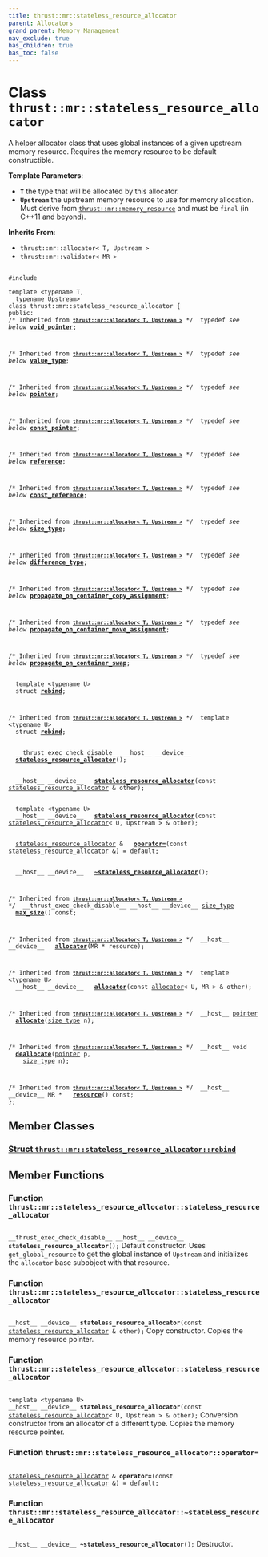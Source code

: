 ```yaml
---
title: thrust::mr::stateless_resource_allocator
parent: Allocators
grand_parent: Memory Management
nav_exclude: true
has_children: true
has_toc: false
---
```


# Class `thrust::mr::stateless_resource_allocator`

A helper allocator class that uses global instances of a given upstream memory resource. Requires the memory resource to be default constructible.

**Template Parameters**:
* **`T`** the type that will be allocated by this allocator. 
* **`Upstream`** the upstream memory resource to use for memory allocation. Must derive from <code><a href="{{ site.baseurl }}/api/classes/classthrust_1_1mr_1_1memory__resource.html">thrust::mr::memory&#95;resource</a></code> and must be <code>final</code> (in C++11 and beyond). 

**Inherits From**:
* `thrust::mr::allocator< T, Upstream >`
* `thrust::mr::validator< MR >`

<code class="doxybook">
<span>#include <thrust/mr/allocator.h></span><br>
<span>template &lt;typename T,</span>
<span>&nbsp;&nbsp;typename Upstream&gt;</span>
<span>class thrust::mr::stateless&#95;resource&#95;allocator {</span>
<span>public:</span><span class="doxybook-comment"><code>&nbsp;&nbsp;</code>
/* Inherited from <code><b><a href="{{ site.baseurl }}/api/classes/classthrust_1_1mr_1_1allocator.html">thrust::mr::allocator&lt; T, Upstream &gt;</a></b></code> */</span><span>&nbsp;&nbsp;typedef <i>see below</i> <b><a href="{{ site.baseurl }}/api/classes/classthrust_1_1mr_1_1allocator.html#typedef-void-pointer">void&#95;pointer</a></b>;</span>
<br>
<span class="doxybook-comment"><code>&nbsp;&nbsp;</code>
/* Inherited from <code><b><a href="{{ site.baseurl }}/api/classes/classthrust_1_1mr_1_1allocator.html">thrust::mr::allocator&lt; T, Upstream &gt;</a></b></code> */</span><span>&nbsp;&nbsp;typedef <i>see below</i> <b><a href="{{ site.baseurl }}/api/classes/classthrust_1_1mr_1_1allocator.html#typedef-value-type">value&#95;type</a></b>;</span>
<br>
<span class="doxybook-comment"><code>&nbsp;&nbsp;</code>
/* Inherited from <code><b><a href="{{ site.baseurl }}/api/classes/classthrust_1_1mr_1_1allocator.html">thrust::mr::allocator&lt; T, Upstream &gt;</a></b></code> */</span><span>&nbsp;&nbsp;typedef <i>see below</i> <b><a href="{{ site.baseurl }}/api/classes/classthrust_1_1mr_1_1allocator.html#typedef-pointer">pointer</a></b>;</span>
<br>
<span class="doxybook-comment"><code>&nbsp;&nbsp;</code>
/* Inherited from <code><b><a href="{{ site.baseurl }}/api/classes/classthrust_1_1mr_1_1allocator.html">thrust::mr::allocator&lt; T, Upstream &gt;</a></b></code> */</span><span>&nbsp;&nbsp;typedef <i>see below</i> <b><a href="{{ site.baseurl }}/api/classes/classthrust_1_1mr_1_1allocator.html#typedef-const-pointer">const&#95;pointer</a></b>;</span>
<br>
<span class="doxybook-comment"><code>&nbsp;&nbsp;</code>
/* Inherited from <code><b><a href="{{ site.baseurl }}/api/classes/classthrust_1_1mr_1_1allocator.html">thrust::mr::allocator&lt; T, Upstream &gt;</a></b></code> */</span><span>&nbsp;&nbsp;typedef <i>see below</i> <b><a href="{{ site.baseurl }}/api/classes/classthrust_1_1mr_1_1allocator.html#typedef-reference">reference</a></b>;</span>
<br>
<span class="doxybook-comment"><code>&nbsp;&nbsp;</code>
/* Inherited from <code><b><a href="{{ site.baseurl }}/api/classes/classthrust_1_1mr_1_1allocator.html">thrust::mr::allocator&lt; T, Upstream &gt;</a></b></code> */</span><span>&nbsp;&nbsp;typedef <i>see below</i> <b><a href="{{ site.baseurl }}/api/classes/classthrust_1_1mr_1_1allocator.html#typedef-const-reference">const&#95;reference</a></b>;</span>
<br>
<span class="doxybook-comment"><code>&nbsp;&nbsp;</code>
/* Inherited from <code><b><a href="{{ site.baseurl }}/api/classes/classthrust_1_1mr_1_1allocator.html">thrust::mr::allocator&lt; T, Upstream &gt;</a></b></code> */</span><span>&nbsp;&nbsp;typedef <i>see below</i> <b><a href="{{ site.baseurl }}/api/classes/classthrust_1_1mr_1_1allocator.html#typedef-size-type">size&#95;type</a></b>;</span>
<br>
<span class="doxybook-comment"><code>&nbsp;&nbsp;</code>
/* Inherited from <code><b><a href="{{ site.baseurl }}/api/classes/classthrust_1_1mr_1_1allocator.html">thrust::mr::allocator&lt; T, Upstream &gt;</a></b></code> */</span><span>&nbsp;&nbsp;typedef <i>see below</i> <b><a href="{{ site.baseurl }}/api/classes/classthrust_1_1mr_1_1allocator.html#typedef-difference-type">difference&#95;type</a></b>;</span>
<br>
<span class="doxybook-comment"><code>&nbsp;&nbsp;</code>
/* Inherited from <code><b><a href="{{ site.baseurl }}/api/classes/classthrust_1_1mr_1_1allocator.html">thrust::mr::allocator&lt; T, Upstream &gt;</a></b></code> */</span><span>&nbsp;&nbsp;typedef <i>see below</i> <b><a href="{{ site.baseurl }}/api/classes/classthrust_1_1mr_1_1allocator.html#typedef-propagate-on-container-copy-assignment">propagate&#95;on&#95;container&#95;copy&#95;assignment</a></b>;</span>
<br>
<span class="doxybook-comment"><code>&nbsp;&nbsp;</code>
/* Inherited from <code><b><a href="{{ site.baseurl }}/api/classes/classthrust_1_1mr_1_1allocator.html">thrust::mr::allocator&lt; T, Upstream &gt;</a></b></code> */</span><span>&nbsp;&nbsp;typedef <i>see below</i> <b><a href="{{ site.baseurl }}/api/classes/classthrust_1_1mr_1_1allocator.html#typedef-propagate-on-container-move-assignment">propagate&#95;on&#95;container&#95;move&#95;assignment</a></b>;</span>
<br>
<span class="doxybook-comment"><code>&nbsp;&nbsp;</code>
/* Inherited from <code><b><a href="{{ site.baseurl }}/api/classes/classthrust_1_1mr_1_1allocator.html">thrust::mr::allocator&lt; T, Upstream &gt;</a></b></code> */</span><span>&nbsp;&nbsp;typedef <i>see below</i> <b><a href="{{ site.baseurl }}/api/classes/classthrust_1_1mr_1_1allocator.html#typedef-propagate-on-container-swap">propagate&#95;on&#95;container&#95;swap</a></b>;</span>
<br>
<span>&nbsp;&nbsp;template &lt;typename U&gt;</span>
<span>&nbsp;&nbsp;struct <b><a href="{{ site.baseurl }}/api/classes/structthrust_1_1mr_1_1stateless__resource__allocator_1_1rebind.html">rebind</a></b>;</span>
<br>
<span class="doxybook-comment"><code>&nbsp;&nbsp;</code>
/* Inherited from <code><b><a href="{{ site.baseurl }}/api/classes/classthrust_1_1mr_1_1allocator.html">thrust::mr::allocator&lt; T, Upstream &gt;</a></b></code> */</span><span>&nbsp;&nbsp;template &lt;typename U&gt;</span>
<span>&nbsp;&nbsp;struct <b><a href="{{ site.baseurl }}/api/classes/structthrust_1_1mr_1_1allocator_1_1rebind.html">rebind</a></b>;</span>
<br>
<span>&nbsp;&nbsp;__thrust_exec_check_disable__ __host__ __device__ </span><span>&nbsp;&nbsp;<b><a href="{{ site.baseurl }}/api/classes/classthrust_1_1mr_1_1stateless__resource__allocator.html#function-stateless-resource-allocator">stateless&#95;resource&#95;allocator</a></b>();</span>
<br>
<span>&nbsp;&nbsp;__host__ __device__ </span><span>&nbsp;&nbsp;<b><a href="{{ site.baseurl }}/api/classes/classthrust_1_1mr_1_1stateless__resource__allocator.html#function-stateless-resource-allocator">stateless&#95;resource&#95;allocator</a></b>(const <a href="{{ site.baseurl }}/api/classes/classthrust_1_1mr_1_1stateless__resource__allocator.html">stateless_resource_allocator</a> & other);</span>
<br>
<span>&nbsp;&nbsp;template &lt;typename U&gt;</span>
<span>&nbsp;&nbsp;__host__ __device__ </span><span>&nbsp;&nbsp;<b><a href="{{ site.baseurl }}/api/classes/classthrust_1_1mr_1_1stateless__resource__allocator.html#function-stateless-resource-allocator">stateless&#95;resource&#95;allocator</a></b>(const <a href="{{ site.baseurl }}/api/classes/classthrust_1_1mr_1_1stateless__resource__allocator.html">stateless_resource_allocator</a>< U, Upstream > & other);</span>
<br>
<span>&nbsp;&nbsp;<a href="{{ site.baseurl }}/api/classes/classthrust_1_1mr_1_1stateless__resource__allocator.html">stateless_resource_allocator</a> & </span><span>&nbsp;&nbsp;<b><a href="{{ site.baseurl }}/api/classes/classthrust_1_1mr_1_1stateless__resource__allocator.html#function-operator=">operator=</a></b>(const <a href="{{ site.baseurl }}/api/classes/classthrust_1_1mr_1_1stateless__resource__allocator.html">stateless_resource_allocator</a> &) = default;</span>
<br>
<span>&nbsp;&nbsp;__host__ __device__ </span><span>&nbsp;&nbsp;<b><a href="{{ site.baseurl }}/api/classes/classthrust_1_1mr_1_1stateless__resource__allocator.html#function-~stateless-resource-allocator">~stateless&#95;resource&#95;allocator</a></b>();</span>
<br>
<span class="doxybook-comment"><code>&nbsp;&nbsp;</code>
/* Inherited from <code><b><a href="{{ site.baseurl }}/api/classes/classthrust_1_1mr_1_1allocator.html">thrust::mr::allocator&lt; T, Upstream &gt;</a></b></code> */</span><span>&nbsp;&nbsp;__thrust_exec_check_disable__ __host__ __device__ <a href="{{ site.baseurl }}/api/classes/classthrust_1_1mr_1_1allocator.html#typedef-size-type">size_type</a> </span><span>&nbsp;&nbsp;<b><a href="{{ site.baseurl }}/api/classes/classthrust_1_1mr_1_1allocator.html#function-max-size">max&#95;size</a></b>() const;</span>
<br>
<span class="doxybook-comment"><code>&nbsp;&nbsp;</code>
/* Inherited from <code><b><a href="{{ site.baseurl }}/api/classes/classthrust_1_1mr_1_1allocator.html">thrust::mr::allocator&lt; T, Upstream &gt;</a></b></code> */</span><span>&nbsp;&nbsp;__host__ __device__ </span><span>&nbsp;&nbsp;<b><a href="{{ site.baseurl }}/api/classes/classthrust_1_1mr_1_1allocator.html#function-allocator">allocator</a></b>(MR * resource);</span>
<br>
<span class="doxybook-comment"><code>&nbsp;&nbsp;</code>
/* Inherited from <code><b><a href="{{ site.baseurl }}/api/classes/classthrust_1_1mr_1_1allocator.html">thrust::mr::allocator&lt; T, Upstream &gt;</a></b></code> */</span><span>&nbsp;&nbsp;template &lt;typename U&gt;</span>
<span>&nbsp;&nbsp;__host__ __device__ </span><span>&nbsp;&nbsp;<b><a href="{{ site.baseurl }}/api/classes/classthrust_1_1mr_1_1allocator.html#function-allocator">allocator</a></b>(const <a href="{{ site.baseurl }}/api/classes/classthrust_1_1mr_1_1allocator.html">allocator</a>< U, MR > & other);</span>
<br>
<span class="doxybook-comment"><code>&nbsp;&nbsp;</code>
/* Inherited from <code><b><a href="{{ site.baseurl }}/api/classes/classthrust_1_1mr_1_1allocator.html">thrust::mr::allocator&lt; T, Upstream &gt;</a></b></code> */</span><span>&nbsp;&nbsp;__host__ <a href="{{ site.baseurl }}/api/classes/classthrust_1_1mr_1_1allocator.html#typedef-pointer">pointer</a> </span><span>&nbsp;&nbsp;<b><a href="{{ site.baseurl }}/api/classes/classthrust_1_1mr_1_1allocator.html#function-allocate">allocate</a></b>(<a href="{{ site.baseurl }}/api/classes/classthrust_1_1mr_1_1allocator.html#typedef-size-type">size_type</a> n);</span>
<br>
<span class="doxybook-comment"><code>&nbsp;&nbsp;</code>
/* Inherited from <code><b><a href="{{ site.baseurl }}/api/classes/classthrust_1_1mr_1_1allocator.html">thrust::mr::allocator&lt; T, Upstream &gt;</a></b></code> */</span><span>&nbsp;&nbsp;__host__ void </span><span>&nbsp;&nbsp;<b><a href="{{ site.baseurl }}/api/classes/classthrust_1_1mr_1_1allocator.html#function-deallocate">deallocate</a></b>(<a href="{{ site.baseurl }}/api/classes/classthrust_1_1mr_1_1allocator.html#typedef-pointer">pointer</a> p,</span>
<span>&nbsp;&nbsp;&nbsp;&nbsp;<a href="{{ site.baseurl }}/api/classes/classthrust_1_1mr_1_1allocator.html#typedef-size-type">size_type</a> n);</span>
<br>
<span class="doxybook-comment"><code>&nbsp;&nbsp;</code>
/* Inherited from <code><b><a href="{{ site.baseurl }}/api/classes/classthrust_1_1mr_1_1allocator.html">thrust::mr::allocator&lt; T, Upstream &gt;</a></b></code> */</span><span>&nbsp;&nbsp;__host__ __device__ MR * </span><span>&nbsp;&nbsp;<b><a href="{{ site.baseurl }}/api/classes/classthrust_1_1mr_1_1allocator.html#function-resource">resource</a></b>() const;</span>
<span>};</span>
</code>

## Member Classes

<h3 id="struct-thrustmrstateless-resource-allocatorrebind">
<a href="{{ site.baseurl }}/api/classes/structthrust_1_1mr_1_1stateless__resource__allocator_1_1rebind.html">Struct <code>thrust::mr::stateless&#95;resource&#95;allocator::rebind</code>
</a>
</h3>


## Member Functions

<h3 id="function-stateless-resource-allocator">
Function <code>thrust::mr::stateless&#95;resource&#95;allocator::stateless&#95;resource&#95;allocator</code>
</h3>

<code class="doxybook">
<span>__thrust_exec_check_disable__ __host__ __device__ </span><span><b>stateless_resource_allocator</b>();</span></code>
Default constructor. Uses <code>get&#95;global&#95;resource</code> to get the global instance of <code>Upstream</code> and initializes the <code>allocator</code> base subobject with that resource. 

<h3 id="function-stateless-resource-allocator">
Function <code>thrust::mr::stateless&#95;resource&#95;allocator::stateless&#95;resource&#95;allocator</code>
</h3>

<code class="doxybook">
<span>__host__ __device__ </span><span><b>stateless_resource_allocator</b>(const <a href="{{ site.baseurl }}/api/classes/classthrust_1_1mr_1_1stateless__resource__allocator.html">stateless_resource_allocator</a> & other);</span></code>
Copy constructor. Copies the memory resource pointer. 

<h3 id="function-stateless-resource-allocator">
Function <code>thrust::mr::stateless&#95;resource&#95;allocator::stateless&#95;resource&#95;allocator</code>
</h3>

<code class="doxybook">
<span>template &lt;typename U&gt;</span>
<span>__host__ __device__ </span><span><b>stateless_resource_allocator</b>(const <a href="{{ site.baseurl }}/api/classes/classthrust_1_1mr_1_1stateless__resource__allocator.html">stateless_resource_allocator</a>< U, Upstream > & other);</span></code>
Conversion constructor from an allocator of a different type. Copies the memory resource pointer. 

<h3 id="function-operator=">
Function <code>thrust::mr::stateless&#95;resource&#95;allocator::operator=</code>
</h3>

<code class="doxybook">
<span><a href="{{ site.baseurl }}/api/classes/classthrust_1_1mr_1_1stateless__resource__allocator.html">stateless_resource_allocator</a> & </span><span><b>operator=</b>(const <a href="{{ site.baseurl }}/api/classes/classthrust_1_1mr_1_1stateless__resource__allocator.html">stateless_resource_allocator</a> &) = default;</span></code>
<h3 id="function-~stateless-resource-allocator">
Function <code>thrust::mr::stateless&#95;resource&#95;allocator::~stateless&#95;resource&#95;allocator</code>
</h3>

<code class="doxybook">
<span>__host__ __device__ </span><span><b>~stateless_resource_allocator</b>();</span></code>
Destructor. 


